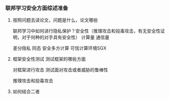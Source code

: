 ### 联邦学习安全方面综述准备

1. 按照问题去读论文，问题是什么，论文哪些

   联邦学习中如何进行隐私保护？安全性（推理攻击和投毒攻击，有无安全性证明，对于何种的对手具有安全性） 计算量 通信量

   差分隐私 同态 安全多方计算 可信计算环境SGX

2. 框架安全性测试 测试框架的哪些方面

   对框架进行攻击 测试面对攻击或者威胁的鲁棒性

   推理攻击和投毒攻击

3. 如何结合二者



